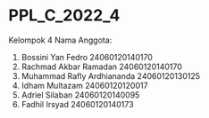# PPL_C_2022_4


Kelompok 4
Nama Anggota:
1. Bossini Yan Fedro			      24060120140170
2. Rachmad Akbar Ramadan 	      24060120140170
3. Muhammad Rafly Ardhiananda  	24060120130125
4. Idham Multazam 			        24060120120017
5. Adriel Silaban			          24060120140095
6. Fadhil Irsyad		          	24060120140173
